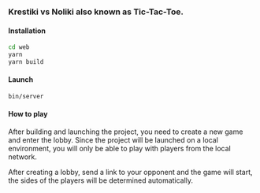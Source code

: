 ### Krestiki vs Noliki also known as Tic-Tac-Toe.

#### Installation

```bash
cd web
yarn
yarn build
```

#### Launch

```bash
bin/server
```

#### How to play

After building and launching the project, you need to create a new game and enter the lobby. Since the project will be launched on a local environment, you will only be able to play with players from the local network.

After creating a lobby, send a link to your opponent and the game will start, the sides of the players will be determined automatically.
